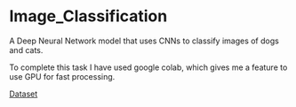 # Image_Classification
A Deep Neural Network model that uses CNNs to classify images of dogs and cats.

To complete this task I have used google colab, which gives me a feature to use GPU for fast processing.

 [Dataset]("https://www.kaggle.com/c/dogs-vs-cats") 
    
